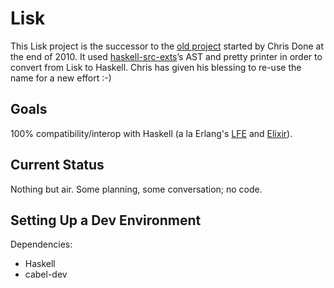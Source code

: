 # Lisk

This Lisk project is the successor to the
[old project](https://github.com/haskell-lisp/historic-lisk)
started by Chris Done at the end of 2010. It used
[haskell-src-exts](http://hackage.haskell.org/package/haskell-src-exts)’s
AST and pretty printer in order to convert from Lisk to Haskell. Chris has
given his blessing to re-use the name for a new effort :-)

## Goals

100% compatibility/interop with Haskell (a la Erlang's
[LFE](http://lfe.github.io/) and [Elixir](http://elixir-lang.org/)).

## Current Status

Nothing but air. Some planning, some conversation; no code.

## Setting Up a Dev Environment

Dependencies:
 * Haskell
 * cabel-dev
